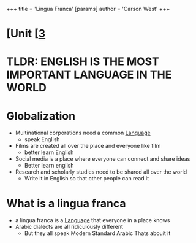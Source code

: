 +++
 title = 'Lingua Franca'
[params]
	author = 'Carson West'
+++
# [Unit [[3](./../unit-[[3/)

# TLDR: ENGLISH IS THE MOST IMPORTANT LANGUAGE IN THE WORLD

# Globalization
- Multinational corporations need a common [Language](./../language/)
	- speak English
- Films are created all over the place and everyone like film
	- better learn English
- Social media is a place where everyone can connect and share ideas
	- Better learn english
- Research and scholarly studies need to be shared all over the world
	- Write it in English so that other people can read it
# What is a lingua franca
- a lingua franca is a [Language](./../language/) that everyone in a place knows
- Arabic dialects are all ridiculously different
	- But they all speak Modern Standard Arabic
Thats abouit it

